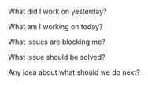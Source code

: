 What did I work on yesterday?

What am I working on today?

What issues are blocking me?

What issue should be solved?

Any idea about what should we do next?